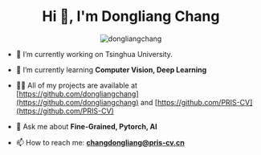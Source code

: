 <h1 align="center">Hi 👋, I'm Dongliang Chang</h1>
<!-- <h3 align="center">Watchful Guardian of AGI. Syllable genius at work.</h3>
 -->

<p align="center"> <img src="https://komarev.com/ghpvc/?username=dongliangchang" alt="dongliangchang" /> </p>

- 🔭 I’m currently working on Tsinghua University.

- 🌱 I’m currently learning **Computer Vision, Deep Learning**

- 👨‍💻 All of my projects are available at [https://github.com/dongliangchang](https://github.com/dongliangchang) and [https://github.com/PRIS-CV](https://github.com/PRIS-CV)

<!-- - 📝 I regulary write articles on [https://medium.com/@rhtsingh900](https://medium.com/@rhtsingh900) -->

- 💬 Ask me about **Fine-Grained, Pytorch, AI**

- 📫 How to reach me: **changdongliang@pris-cv.cn**






